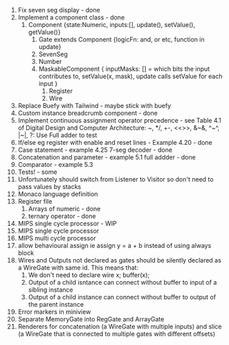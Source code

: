 1. Fix seven seg display - done
2. Implement a component class - done
   1. Component {state:Numeric, inputs:[], update(), setValue(), getValue()}
      1. Gate extends Component {logicFn: and, or etc, function in update}
      2. SevenSeg
      3. Number
      4. MaskableComponent { inputMasks: [] = which bits the input contributes to, setValue(x, mask), update calls setValue for each input }
         1. Register
         2. Wire
3. Replace Buefy with Tailwind - maybe stick with buefy
4. Custom instance breadcrumb component - done
5. Implement continuous assignment operator precedence - see Table 4.1 of Digital Design and Computer Architecture: ~, \*/, +-, <<>>, &~&, ^~^, |~|, ?: Use Full adder to test
6. If/else eg register with enable and reset lines - Example 4.20 - done
7. Case statement - example 4.25 7-seg decoder - done
8. Concatenation and parameter - example 5.1 full addder - done
9. Comparator - example 5.3
10. Tests! - some
11. Unfortunately should switch from Listener to Visitor so don't need to pass values by stacks
12. Monaco language definition
13. Register file
    1. Arrays of numeric - done
    2. ternary operator - done
14. MIPS single cycle processor - WIP
15. MIPS single cycle processor
16. MIPS multi cycle processor
17. allow behavioural assign ie assign y = a + b instead of using always block
18. Wires and Outputs not declared as gates should be silently declared as a WireGate with same id. This means that:
    1. We don't need to declare wire x; buffer(x);
    2. Output of a child isntance can connect without buffer to input of a sibling instance
    3. Output of a child instance can connect without buffer to output of the parent instance
19. Error markers in miniview
20. Separate MemoryGate into RegGate and ArrayGate
21. Renderers for concatenation (a WireGate with multiple inputs) and slice (a WireGate that is connected to multiple gates with different offsets)
